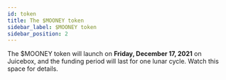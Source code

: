 ```yaml
---
id: token
title: The $MOONEY token
sidebar_label: $MOONEY token
sidebar_position: 2
---
```


The $MOONEY token will launch on **Friday, December 17, 2021** on Juicebox, and the funding period will last for one lunar cycle. Watch this space for details.
